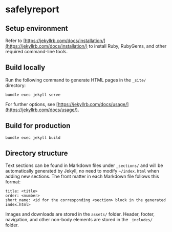 # safelyreport

## Setup environment
Refer to [https://jekyllrb.com/docs/installation/](https://jekyllrb.com/docs/installation/) to install Ruby, RubyGems, and other required command-line tools.

## Build locally
Run the following command to generate HTML pages in the `_site/` directory:
```
bundle exec jekyll serve
```
For further options, see [https://jekyllrb.com/docs/usage/](https://jekyllrb.com/docs/usage/).

## Build for production
```
bundle exec jekyll build
```

## Directory structure
Text sections can be found in Markdown files under `_sections/` and will be automatically generated by Jekyll, no need to modify `~/index.html` when adding new sections.
The front matter in each Markdown file follows this format:
```
title: <title>
order: <number>
short_name: <id for the corresponding <section> block in the generated index.html>
```
Images and downloads are stored in the `assets/` folder.
Header, footer, navigation, and other non-body elements are stored in the `_includes/` folder.

